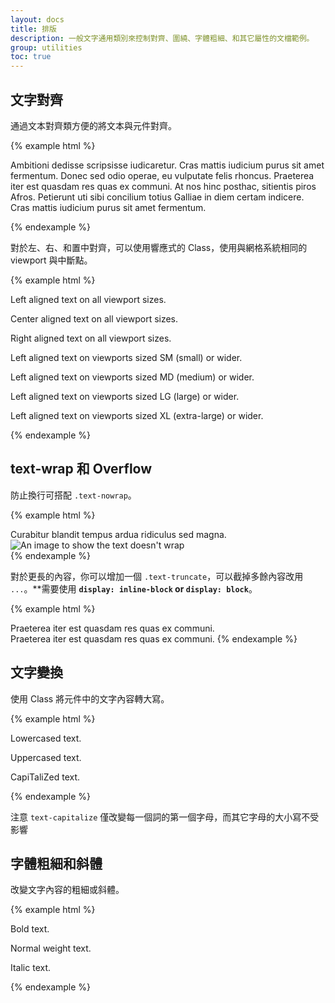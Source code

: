 ```yaml
---
layout: docs
title: 排版
description: 一般文字通用類別來控制對齊、圍繞、字體粗細、和其它屬性的文檔範例。
group: utilities
toc: true
---
```


## 文字對齊

通過文本對齊類方便的將文本與元件對齊。

{% example html %}
<p class="text-justify">Ambitioni dedisse scripsisse iudicaretur. Cras mattis iudicium purus sit amet fermentum. Donec sed odio operae, eu vulputate felis rhoncus. Praeterea iter est quasdam res quas ex communi. At nos hinc posthac, sitientis piros Afros. Petierunt uti sibi concilium totius Galliae in diem certam indicere. Cras mattis iudicium purus sit amet fermentum.</p>
{% endexample %}

對於左、右、和置中對齊，可以使用響應式的 Class，使用與網格系統相同的 viewport 與中斷點。

{% example html %}
<p class="text-left">Left aligned text on all viewport sizes.</p>
<p class="text-center">Center aligned text on all viewport sizes.</p>
<p class="text-right">Right aligned text on all viewport sizes.</p>

<p class="text-sm-left">Left aligned text on viewports sized SM (small) or wider.</p>
<p class="text-md-left">Left aligned text on viewports sized MD (medium) or wider.</p>
<p class="text-lg-left">Left aligned text on viewports sized LG (large) or wider.</p>
<p class="text-xl-left">Left aligned text on viewports sized XL (extra-large) or wider.</p>
{% endexample %}

## text-wrap 和 Overflow

防止換行可搭配 `.text-nowrap`。

{% example html %}
<div class="row">
  <div class="col-1 text-nowrap">
    Curabitur blandit tempus ardua ridiculus sed magna.
  </div>
  <div class="col-11">
    <img data-src="holder.js/50x50" alt="An image to show the text doesn't wrap">
  </div>
</div>
{% endexample %}

對於更長的內容，你可以增加一個 `.text-truncate`，可以截掉多餘內容改用 `...`。**需要使用 **`display: inline-block` or `display: block`**。

{% example html %}
<!-- Block level -->
<div class="row">
  <div class="col-2 text-truncate">
    Praeterea iter est quasdam res quas ex communi.
  </div>
</div>

<!-- Inline level -->
<span class="d-inline-block text-truncate" style="max-width: 150px;">
  Praeterea iter est quasdam res quas ex communi.
</span>
{% endexample %}

## 文字變換

使用 Class 將元件中的文字內容轉大寫。

{% example html %}
<p class="text-lowercase">Lowercased text.</p>
<p class="text-uppercase">Uppercased text.</p>
<p class="text-capitalize">CapiTaliZed text.</p>
{% endexample %}

注意 `text-capitalize` 僅改變每一個詞的第一個字母，而其它字母的大小寫不受影響

## 字體粗細和斜體

改變文字內容的粗細或斜體。

{% example html %}
<p class="font-weight-bold">Bold text.</p>
<p class="font-weight-normal">Normal weight text.</p>
<p class="font-italic">Italic text.</p>
{% endexample %}
